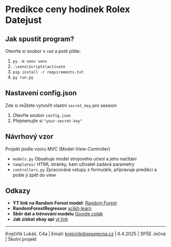 # Predikce ceny hodinek Rolex Datejust

## Jak spustit program? 
Otevřte si soubor v `cmd` a poté pište:
1. `py -m venv venv`
2. `.\venv\Scripts\activate`
3. `pip install -r requirements.txt`
4. `py run.py`

## Nastavení config.json
Zde si můžete vytvořit vlastní `secret_key` pro session
1. Otevřte soubor `config.json`
2. Přejmenujte si `"your-secret-key"`

## Návrhový vzor
Projekt podle vzoru MVC (Model-View-Controller)
 - `models.py` Obsahuje model strojového učení a jeho načítání
 - `templates/` HTML stránky, kam uživatel zadává parametry
 - `controllers.py` Zpracovává vstupy z formuláře, připravuje predikci a pošle ji zpět do view

## Odkazy
- **YT link na Random Forest model**: [Random Forest](https://www.youtube.com/watch?v=ok2s1vV9XW0)
- **RandomForestRegressor** [scikit-learn](https://scikit-learn.org/stable/modules/generated/sklearn.ensemble.RandomForestRegressor.html)
- **Sběr dat a trénování modelu** [Google colab](https://colab.research.google.com/drive/1gDjfbGpYowpRuWRNh_Qa6G4zYLTLJ1QW?usp=sharing)
- **Jak získat ebay api** [yt link](https://youtu.be/i9A3zvuMWNc?si=Ukpy9Q4037IxKuW7)


---
Krejčiřík Lukáš, C4a | Email: krejcirik@spsejecna.cz | 6.4.2025 | SPŠE Ječná | Školní projekt